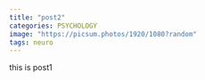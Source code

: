 ```yaml
---
title: "post2"
categories: PSYCHOLOGY
image: "https://picsum.photos/1920/1080?random"
tags: neuro
---
```


this is post1
